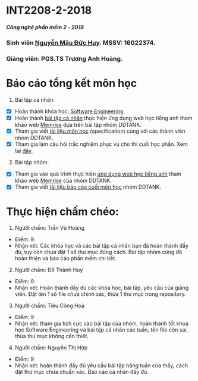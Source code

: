 # INT2208-2-2018
##### Công nghệ phần mềm 2 - 2018 
### Sinh viên [Nguyễn Mậu Đức Huy](https://github.com/duchuy0990). MSSV: 16022374.
### Giảng viên: PGS.TS Trương Anh Hoàng. 
# Báo cáo tổng kết môn học 
1. Bài tập cá nhân:
- [x] Hoàn thành khóa học: [Software Engineering](https://github.com/duchuy0990/INT2208-2-2018/tree/master/NguyenMauDucHuy/Software%20Engineering).
- [x] Hoàn thành [bài tập cá nhân](https://github.com/duchuy0990/INT2208-2-2018/tree/master/NguyenMauDucHuy/Memrise) thực hiện ứng dụng web học tiếng anh tham khảo web [Memrise](https://www.memrise.com/) dựa trên bài tập nhóm DDTANK.
- [x] Tham gia viết [tài liệu môn học](https://docs.google.com/document/d/1a4i_31R8WBUAnF91syr1FwBpKoAiTY6rEJt1xWjb74M/edit#heading=h.96he3yu1bnz4) (specification) cùng với các thành viên nhóm DDTANK.
- [x] Tham gia làm câu hỏi trắc nghiệm phục vụ cho thi cuối học phần. Xem tại [đây](https://docs.google.com/spreadsheets/d/1nYhXQ4Zyw5RZxdw37dMWKhO-TpJ7bJgl2-mVbd6kjq4/edit#gid=53497746).
2. Bài tập nhóm:
- [x] Tham gia vào quá trình thực hiện [ứng dụng web học tiếng anh](https://github.com/duchuy0990/INT2208-2-2018/tree/master/NguyenMauDucHuy/Memrise) tham khảo web [Memrise](https://www.memrise.com/) của nhóm DDTANK.
- [x] Tham gia viết [tài liệu báo cáo cuối môn học](https://bit.ly/2qRutUA) nhóm DDTANK.
# Thực hiện chấm chéo:
 1. Người chấm: Trần Vũ Hoàng
 * Điểm: 9.
 * Nhận xét: Các khóa học và các bài tập cá nhân bạn đã hoàn thành đầy đủ, tuy còn chưa đặt 1 số thư mục đúng cách. Bài tập nhóm cũng đã hoàn thiện và báo cáo phần mềm chi tiết.

2. Người chấm: Đỗ Thành Huy
* Điểm: 9.
* Nhận xét: Hoàn thành đầy đủ các khóa học, bài tập, yêu cầu của giảng viên. Đặt tên 1 số file chưa chính xác, thừa 1 thư mục trong repository.

3. Người chấm: Tiêu Công Hoà 
* Điểm: 9
* Nhận xét: tham gia tích cực vào bài tập của nhóm, hoàn thành tốt khoá học Software Engineering và bài tập cá nhân các tuần, tên file còn sai, thừa thư mục không cần thiết.

4. Người chấm: Nguyễn Thị Hợp
* Điểm: 9
* Nhận xét: hoàn thành đầy đủ yêu cầu bài tập hàng tuần của thầy, cách đặt thư mục chưa chuẩn xác. Báo cáo cá nhân đầy đủ.
